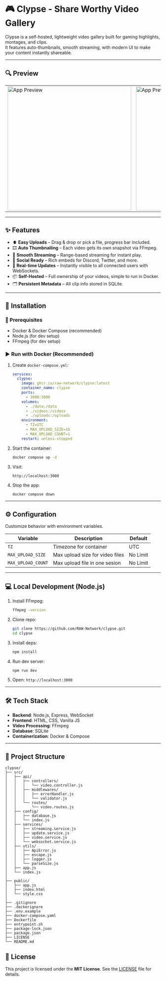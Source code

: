 # 🎮 Clypse - Share Worthy Video Gallery

Clypse is a self-hosted, lightweight video gallery built for gaming highlights, montages, and clips.  
It features auto-thumbnails, smooth streaming, with modern UI to make your content instantly shareable.

---

## 🔍 Preview

<table>
  <tr>
    <td><img src="https://files.catbox.moe/q2ckqq.png" alt="App Preview" width="400"/></td>
    <td><img src="https://files.catbox.moe/ciq5oh.png" alt="App Preview" width="400"/></td>
  </tr>
</table>

---

## ✨ Features

- ⬆️ **Easy Uploads** – Drag & drop or pick a file, progress bar included.  
- 🎞️ **Auto Thumbnailing** – Each video gets its own snapshot via FFmpeg.  
- 🚀 **Smooth Streaming** – Range-based streaming for instant play.  
- 🔗 **Social Ready** – Rich embeds for Discord, Twitter, and more.  
- 🔄 **Real-time Updates** – Instantly visible to all connected users with WebSockets.  
- 📦 **Self-Hosted** – Full ownership of your videos, simple to run in Docker.  
- 🗂 **Persistent Metadata** – All clip info stored in SQLite.  

---

## 🚀 Installation

### 🔧 Prerequisites
- Docker & Docker Compose (recommended)  
- Node.js (for dev setup)  
- FFmpeg (for dev setup)  

### ▶️ Run with Docker (Recommended)

1. Create `docker-compose.yml`:

    ```yaml
    services:
      clypse:
        image: ghcr.io/raw-network/clypse:latest
        container_name: clypse
        ports:
          - 3000:3000
        volumes:
          - ./data:/data
          - ./videos:/videos
          - ./uploads:/uploads
        environment:
          - TZ=UTC
          - MAX_UPLOAD_SIZE=1G
          - MAX_UPLOAD_COUNT=1
        restart: unless-stopped
    ```

2. Start the container:
    ```bash
    docker compose up -d
    ```

3. Visit:
    ```
    http://localhost:3000
    ```

4. Stop the app:
    ```bash
    docker compose down
    ```

---

## ⚙️ Configuration

Customize behavior with environment variables.

| Variable          | Description                     | Default  |
|-------------------|---------------------------------|----------|
| `TZ`              | Timezone for container          | UTC      |
| `MAX_UPLOAD_SIZE` | Max upload size for video files | No Limit |
| `MAX_UPLOAD_COUNT`| Max upload file in one sesion   | No Limit |

---

## 💻 Local Development (Node.js)

1. Install FFmpeg:
    ```bash
    ffmpeg -version
    ```
2. Clone repo:
    ```bash
    git clone https://github.com/RAW-Network/clypse.git
    cd clypse
    ```
3. Install deps:
    ```bash
    npm install
    ```
4. Run dev server:
    ```bash
    npm run dev
    ```
5. Open: `http://localhost:3000`

---

## 🛠️ Tech Stack

- **Backend**: Node.js, Express, WebSocket  
- **Frontend**: HTML, CSS, Vanilla JS  
- **Video Processing**: FFmpeg  
- **Database**: SQLite  
- **Containerization**: Docker & Compose  

---

## 📂 Project Structure

```
clypse/
├── src/
│   ├── api/
│   │   ├── controllers/
│   │   │   └── video.controller.js
│   │   ├── middlewares/
│   │   │   ├── errorHandler.js
│   │   │   └── validator.js
│   │   └── routes/
│   │       └── video.routes.js
│   ├── config/
│   │   ├── database.js
│   │   └── index.js
│   ├── services/
│   │   ├── streaming.service.js
│   │   ├── update.service.js
│   │   ├── video.service.js
│   │   └── websocket.service.js
│   ├── utils/
│   │   ├── ApiError.js
│   │   ├── escape.js
│   │   ├── logger.js
│   │   └── parseSize.js
│   ├── app.js
│   └── index.js
│
├── public/
│   ├── app.js
│   ├── index.html
│   └── style.css
│
├── .gitignore
├── .dockerignore
├── .env.example
├── docker-compose.yaml
├── Dockerfile
├── entrypoint.sh
├── package-lock.json
├── package.json
├── LICENSE
└── README.md
```

## 📄 License

This project is licensed under the **MIT License**.
See the [LICENSE](./LICENSE) file for details.